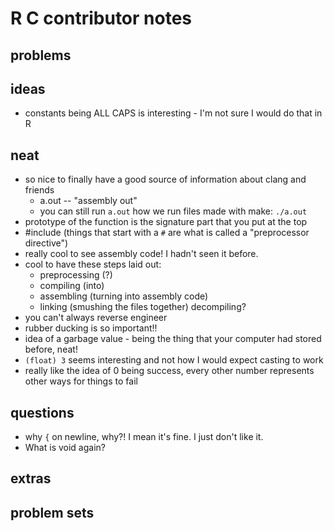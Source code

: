 # R C contributor notes

## problems

## ideas

- constants being ALL CAPS is interesting - I'm not sure I would do that in R

## neat

- so nice to finally have a good source of information about clang and friends
  - a.out -- "assembly out"
  - you can still run `a.out` how we run files made with make: `./a.out`
- prototype of the function is the signature part that you put at the top
- #include (things that start with a `#` are what is called a "preprocessor directive")
- really cool to see assembly code! I hadn't seen it before.
- cool to have these steps laid out:
  - preprocessing (?)
  - compiling (into)
  - assembling (turning into assembly code)
  - linking (smushing the files together)
decompiling?
- you can't always reverse engineer 
- rubber ducking is so important!!
- idea of a garbage value - being the thing that your computer had stored before, neat!
- `(float) 3` seems interesting and not how I would expect casting to work
- really like the idea of 0 being success, every other number represents other
ways for things to fail

## questions

- why `{` on newline, why?! I mean it's fine. I just don't like it.
- What is void again?

## extras

## problem sets

